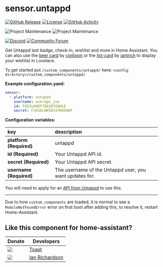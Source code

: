 # sensor.untappd

[![GitHub Release][releases-shield]][releases]
[![License][license-shield]](LICENSE.md)
[![GitHub Activity][commits-shield]][commits]

![Project Maintenance][maintenance-shield1]
![Project Maintenance][maintenance-shield2]


[![Discord][discord-shield]][discord]
[![Community Forum][forum-shield]][forum]


Get Untappd last badge, check-in, wishlist and more in Home Assistant. You can also use the [beer card](https://github.com/ciotlosm/custom-lovelace/tree/master/beer-card) by [ciotlosm](https://github.com/ciotlosm) or the [list-card](https://github.com/custom-cards/list-card) by [iantrich](https://github.com/iantrich) to display your wishlist in Lovelace.

To get started put `/custom_components/untappd/` here:
`<config directory>/custom_components/untappd/`

**Example configuration.yaml:**
```yaml
sensor:
  - platform: untappd
    username: average_joe
    id: FSDJLKHDF786287UGHLE
    secret: FJKSDLHKS8337R6948F
```
**Configuration variables:**

key | description
:--- | :---
**platform (Required)** | untappd
**id (Required)** | Your Untappd API id.
**secret (Required)** | Your Untappd API secret.
**username (Required)** | The username of the Untappd user, you want updates for.

You will need to apply for an [API from Untappd](https://untappd.com/api) to use this.

***
Due to how `custom_components` are loaded, it is normal to see a `ModuleNotFoundError` error on first boot after adding this, to resolve it, restart Home-Assistant.

## Like this component for home-assistant?

| Donate | Developers |
| --- | --- |
| <a href="https://www.paypal.me/swetoast"><img align="center" src="https://gitlab.com/swe_toast/asustor_firewall/raw/master/images/Untitled.png"></a>   | <a href="https://github.com/swetoast">Toast</a></div> |
| <a href="https://www.buymeacoffee.com/zJtVxUAgH"><img align="center" src="https://www.buymeacoffee.com/assets/img/custom_images/black_img.png"></a> | <a href="https://github.com/iantrich">Ian Richardson</a> |

[commits-shield]: https://img.shields.io/github/commit-activity/y/custom-components/sensor.untapped.svg?style=for-the-badge
[commits]: https://github.com/custom-components/sensor.untapped/commits/master
[discord]: https://discord.gg/Qa5fW2R
[discord-shield]: https://img.shields.io/discord/330944238910963714.svg?style=for-the-badge
[forum-shield]: https://img.shields.io/badge/community-forum-brightgreen.svg?style=for-the-badge
[forum]: https://community.home-assistant.io/t/untappd-api/54627
[license-shield]: https://img.shields.io/github/license/custom-components/sensor.untapped.svg?style=for-the-badge
[maintenance-shield1]: https://img.shields.io/badge/maintainer-Peter%20Skopa%20%40swetoast-blue.svg?style=for-the-badge
[maintenance-shield2]: https://img.shields.io/badge/maintainer-Ian%20Richardson%20%40iantrich-blue.svg?style=for-the-badge
[releases-shield]: https://img.shields.io/github/release/custom-components/sensor.untapped.svg?style=for-the-badge
[releases]: https://github.com/custom-components/sensor.untapped/releases
